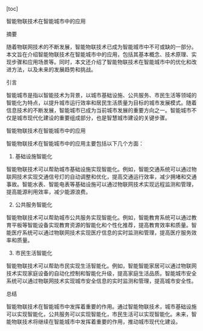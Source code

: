 
[toc]                    
                
                
智能物联技术在智能城市中的应用

摘要

随着物联网技术的不断发展，智能物联技术已成为智能城市中不可或缺的一部分。本文旨在介绍智能物联技术在智能城市中的应用，包括其基本概念、技术原理、实现步骤和应用场景等。同时，本文还介绍了智能物联技术在智能城市中的优化和改进方法，以及未来的发展趋势和挑战。

引言

智能城市是指以智能技术为背景，以城市基础设施、公共服务、市民生活等领域的智能化为特点，以提升城市运行效率和居民生活质量为目标的城市发展模式。随着信息技术的不断发展，智能城市已成为当前城市发展的重要方向之一。智能城市不仅是城市现代化建设的重要组成部分，也是智慧城市建设的关键步骤。

智能物联技术在智能城市中的应用

智能物联技术在智能城市中的应用主要包括以下几个方面：

1. 基础设施智能化

智能物联技术可以帮助城市基础设施实现智能化。例如，智能交通系统可以通过物联网技术实现交通信号灯的自动调整和优化，提高交通运行效率，减少拥堵和交通事故。智能水表、智能电表等基础设施可以通过物联网技术实现远程监测和管理，提高能源利用效率，减少能源浪费。

2. 公共服务智能化

智能物联技术可以帮助城市公共服务实现智能化。例如，智能教育系统可以通过教育平板等智能设备实现教育资源的智能化和个性化推荐，提高教育效率和质量。智能医疗系统可以通过物联网技术实现医疗信息的实时监测和管理，提高医疗服务效率和质量。

3. 市民生活智能化

智能物联技术可以帮助市民实现生活智能化。例如，智能智能家居可以通过物联网技术实现家庭设备的自动化控制和智能化升级，提高家庭生活品质。智能城市安全系统可以通过物联网技术实现城市安全信息的实时监测和管理，提高城市安全性。

总结

智能物联技术在智能城市中发挥着重要的作用。通过智能物联技术，城市基础设施可以实现智能化，公共服务可以实现智能化，市民生活可以实现智能化。未来，智能物联技术将继续在智能城市中发挥着重要的作用，推动城市现代化建设。

